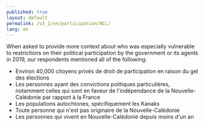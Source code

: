 ```yaml
---
published: true
layout: default
permalink: /v3_1/en/participation/NCL/
lang: en
---
```

When asked to provide more context about who was especially vulnerable to restrictions on their political participation by the government or its agents in 2019, our respondents mentioned all of the following:

- Environ 40,000 citoyens privés de droit de participation en raison du gel des élections
- Les personnes ayant des convictions politiques particulières, notamment celles qui sont en faveur de l'indépendance de la Nouvelle-Calédonie par rapport à la France
- Les populations autochtones, spécifiquement les Kanaks
- Toute personne qui n'est pas originaire de la Nouvelle-Calédonie
- Les personnes qui vivent en Nouvelle-Calédonie depuis moins d'un an


